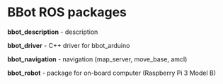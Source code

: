# BBot ROS packages

**bbot_description** - description

**bbot_driver** - C++ driver for bbot_arduino

**bbot_navigation** - navigation (map_server, move_base, amcl)

**bbot_robot** - package for on-board computer (Raspberry Pi 3 Model B)

